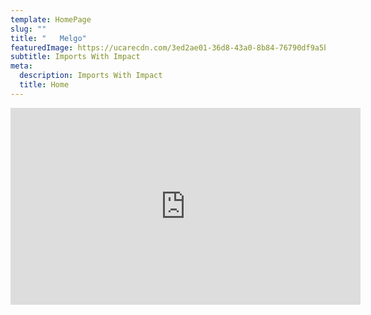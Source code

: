 ```yaml
---
template: HomePage
slug: ""
title: "   Melgo"
featuredImage: https://ucarecdn.com/3ed2ae01-36d8-43a0-8b84-76790df9a5b1/
subtitle: Imports With Impact
meta:
  description: Imports With Impact
  title: Home
---
```



<iframe width="560" height="315" src="https://www.youtube.com/embed/VeFucVagRkY" title="YouTube video player" frameborder="0" allow="accelerometer; autoplay; clipboard-write; encrypted-media; gyroscope; picture-in-picture" allowfullscreen></iframe>